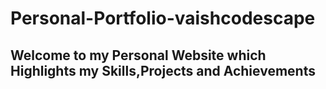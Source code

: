# Personal-Portfolio-vaishcodescape
 ## Welcome to my Personal Website which Highlights my Skills,Projects and Achievements

